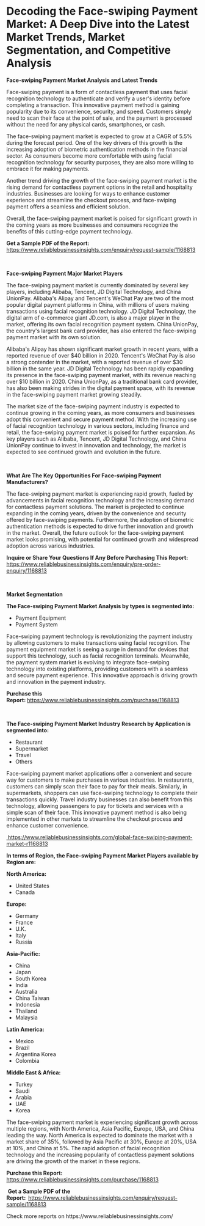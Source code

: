 <p><h1>Decoding the Face-swiping Payment Market: A Deep Dive into the Latest Market Trends, Market Segmentation, and Competitive Analysis</h1></p><p><strong>Face-swiping Payment Market Analysis and Latest Trends</strong></p>
<p><p>Face-swiping payment is a form of contactless payment that uses facial recognition technology to authenticate and verify a user's identity before completing a transaction. This innovative payment method is gaining popularity due to its convenience, security, and speed. Customers simply need to scan their face at the point of sale, and the payment is processed without the need for any physical cards, smartphones, or cash.</p><p>The face-swiping payment market is expected to grow at a CAGR of 5.5% during the forecast period. One of the key drivers of this growth is the increasing adoption of biometric authentication methods in the financial sector. As consumers become more comfortable with using facial recognition technology for security purposes, they are also more willing to embrace it for making payments.</p><p>Another trend driving the growth of the face-swiping payment market is the rising demand for contactless payment options in the retail and hospitality industries. Businesses are looking for ways to enhance customer experience and streamline the checkout process, and face-swiping payment offers a seamless and efficient solution.</p><p>Overall, the face-swiping payment market is poised for significant growth in the coming years as more businesses and consumers recognize the benefits of this cutting-edge payment technology.</p></p>
<p><strong>Get a Sample PDF of the Report:&nbsp;</strong> <a href="https://www.reliablebusinessinsights.com/enquiry/request-sample/1168813">https://www.reliablebusinessinsights.com/enquiry/request-sample/1168813</a></p>
<p>&nbsp;</p>
<p><strong>Face-swiping Payment Major Market Players</strong></p>
<p><p>The face-swiping payment market is currently dominated by several key players, including Alibaba, Tencent, JD Digital Technology, and China UnionPay. Alibaba's Alipay and Tencent's WeChat Pay are two of the most popular digital payment platforms in China, with millions of users making transactions using facial recognition technology. JD Digital Technology, the digital arm of e-commerce giant JD.com, is also a major player in the market, offering its own facial recognition payment system. China UnionPay, the country's largest bank card provider, has also entered the face-swiping payment market with its own solution.</p><p>Alibaba's Alipay has shown significant market growth in recent years, with a reported revenue of over $40 billion in 2020. Tencent's WeChat Pay is also a strong contender in the market, with a reported revenue of over $30 billion in the same year. JD Digital Technology has been rapidly expanding its presence in the face-swiping payment market, with its revenue reaching over $10 billion in 2020. China UnionPay, as a traditional bank card provider, has also been making strides in the digital payment space, with its revenue in the face-swiping payment market growing steadily.</p><p>The market size of the face-swiping payment industry is expected to continue growing in the coming years, as more consumers and businesses adopt this convenient and secure payment method. With the increasing use of facial recognition technology in various sectors, including finance and retail, the face-swiping payment market is poised for further expansion. As key players such as Alibaba, Tencent, JD Digital Technology, and China UnionPay continue to invest in innovation and technology, the market is expected to see continued growth and evolution in the future.</p></p>
<p>&nbsp;</p>
<p><strong>What Are The Key Opportunities For Face-swiping Payment Manufacturers?</strong></p>
<p><p>The face-swiping payment market is experiencing rapid growth, fueled by advancements in facial recognition technology and the increasing demand for contactless payment solutions. The market is projected to continue expanding in the coming years, driven by the convenience and security offered by face-swiping payments. Furthermore, the adoption of biometric authentication methods is expected to drive further innovation and growth in the market. Overall, the future outlook for the face-swiping payment market looks promising, with potential for continued growth and widespread adoption across various industries.</p></p>
<p><strong>Inquire or Share Your Questions If Any Before Purchasing This Report:</strong> <a href="https://www.reliablebusinessinsights.com/enquiry/pre-order-enquiry/1168813">https://www.reliablebusinessinsights.com/enquiry/pre-order-enquiry/1168813</a></p>
<p>&nbsp;</p>
<p><strong>Market Segmentation</strong></p>
<p><strong>The Face-swiping Payment Market Analysis by types is segmented into:</strong></p>
<p><ul><li>Payment Equipment</li><li>Payment System</li></ul></p>
<p><p>Face-swiping payment technology is revolutionizing the payment industry by allowing customers to make transactions using facial recognition. The payment equipment market is seeing a surge in demand for devices that support this technology, such as facial recognition terminals. Meanwhile, the payment system market is evolving to integrate face-swiping technology into existing platforms, providing customers with a seamless and secure payment experience. This innovative approach is driving growth and innovation in the payment industry.</p></p>
<p><strong>Purchase this Report:&nbsp;</strong><a href="https://www.reliablebusinessinsights.com/purchase/1168813">https://www.reliablebusinessinsights.com/purchase/1168813</a></p>
<p>&nbsp;</p>
<p><strong>The Face-swiping Payment Market Industry Research by Application is segmented into:</strong></p>
<p><ul><li>Restaurant</li><li>Supermarket</li><li>Travel</li><li>Others</li></ul></p>
<p><p>Face-swiping payment market applications offer a convenient and secure way for customers to make purchases in various industries. In restaurants, customers can simply scan their face to pay for their meals. Similarly, in supermarkets, shoppers can use face-swiping technology to complete their transactions quickly. Travel industry businesses can also benefit from this technology, allowing passengers to pay for tickets and services with a simple scan of their face. This innovative payment method is also being implemented in other markets to streamline the checkout process and enhance customer convenience.</p></p>
<p><a href="https://www.reliablebusinessinsights.com/global-face-swiping-payment-market-r1168813">&nbsp;https://www.reliablebusinessinsights.com/global-face-swiping-payment-market-r1168813</a></p>
<p><strong>In terms of Region, the Face-swiping Payment Market Players available by Region are:</strong></p>
<p>
    <p> <strong> North America: </strong>
        <ul>
            <li>United States</li>
            <li>Canada</li>
        </ul>
        </p> 
    <p> <strong> Europe: </strong>
        <ul>
            <li>Germany</li>
            <li>France</li>
            <li>U.K.</li>
            <li>Italy</li>
            <li>Russia</li>
        </ul>
        </p> 
    <p> <strong> Asia-Pacific: </strong>
        <ul>
            <li>China</li>
            <li>Japan</li>
            <li>South Korea</li>
            <li>India</li>
            <li>Australia</li>
            <li>China Taiwan</li>
            <li>Indonesia</li>
            <li>Thailand</li>
            <li>Malaysia</li>
        </ul>
        </p> 
    <p> <strong> Latin America: </strong>
        <ul>
            <li>Mexico</li>
            <li>Brazil</li>
            <li>Argentina Korea</li>
            <li>Colombia</li>
        </ul>
        </p> 
    <p> <strong> Middle East & Africa: </strong>
        <ul>
            <li>Turkey</li>
            <li>Saudi</li>
            <li>Arabia</li>
            <li>UAE</li>
            <li>Korea</li>
        </ul>
    </p>
    </p>
<p><p>The face-swiping payment market is experiencing significant growth across multiple regions, with North America, Asia Pacific, Europe, USA, and China leading the way. North America is expected to dominate the market with a market share of 35%, followed by Asia Pacific at 30%, Europe at 20%, USA at 10%, and China at 5%. The rapid adoption of facial recognition technology and the increasing popularity of contactless payment solutions are driving the growth of the market in these regions.</p></p>
<p><strong>Purchase this Report: </strong><a href="https://www.reliablebusinessinsights.com/purchase/1168813">https://www.reliablebusinessinsights.com/purchase/1168813</a></p>
<p>&nbsp;<strong>Get a Sample PDF of the Report:&nbsp;&nbsp;</strong><a href="https://www.reliablebusinessinsights.com/enquiry/request-sample/1168813">https://www.reliablebusinessinsights.com/enquiry/request-sample/1168813</a></p>
<p><strong></strong></p>
<p>Check more reports on https://www.reliablebusinessinsights.com/</p>